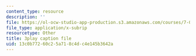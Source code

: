 ```yaml
---
content_type: resource
description: ''
file: https://ol-ocw-studio-app-production.s3.amazonaws.com/courses/7-014-introductory-biology-spring-2005/13c0b77260c25a718c4dc4e145b3642a_5WqgNOSoD_M.vtt
file_type: application/x-subrip
resourcetype: Other
title: 3play caption file
uid: 13c0b772-60c2-5a71-8c4d-c4e145b3642a
---
```


